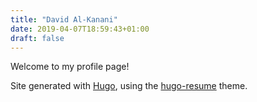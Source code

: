 ```yaml
---
title: "David Al-Kanani"
date: 2019-04-07T18:59:43+01:00
draft: false
---
```

Welcome to my profile page!

Site generated with [Hugo](https://gohugo.io/), using the [hugo-resume](https://themes.gohugo.io/hugo-resume/) theme.